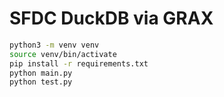 # SFDC DuckDB via GRAX

```bash
python3 -m venv venv
source venv/bin/activate
pip install -r requirements.txt
python main.py
python test.py
```